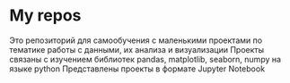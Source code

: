 # My repos
Это репозиторий для самообучения с маленькими проектами по тематике работы с данными, их анализа и визуализации
Проекты связаны с изучением библиотек pandas, matplotlib, seaborn, numpy на языке python
Представлены проекты в формате Jupyter Notebook
